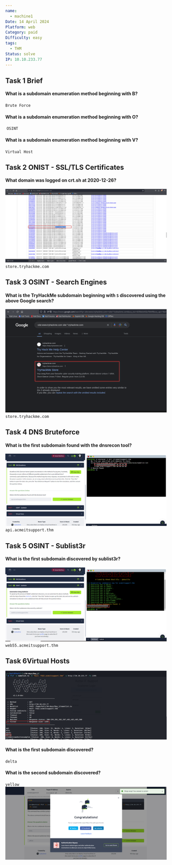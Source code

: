 ```yaml
---
name:
  - machine1
Date: 14 April 2024
Platform: web
Category: paid
Difficulty: easy
tags:
  - THM
Status: solve
IP: 10.10.233.77
---
```


## Task 1 Brief

#### What is a subdomain enumeration method beginning with B?
`Brute Force`
#### What is a subdomain enumeration method beginning with O?
 `OSINT`
#### What is a subdomain enumeration method beginning with V?
`Virtual Host`
## Task 2 ONIST - SSL/TLS Certificates
#### What domain was logged on crt.sh at 2020-12-26?
![](img/crt.png)
`store.tryhackme.com`
## Task 3 OSINT - Search Engines
#### What is the TryHackMe subdomain beginning with `S` discovered using the above Google search?
![](img/store.png)
`store.tryhackme.com`
## Task 4 DNS Bruteforce
#### What is the first subdomain found with the dnsrecon tool?
![](img/api.png)
`api.acmeitsupport.thm`
## Task 5 OSINT - Sublist3r
#### What is the first subdomain discovered by sublist3r?
![](img/web55.png)
`web55.acmeitsupport.thm`
## Task 6Virtual Hosts
![](img/acme.png)
#### What is the first subdomain discovered?
`delta`
#### What is the second subdomain discovered?
`yellow`
![](img/room1.png)

